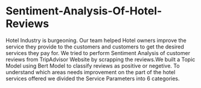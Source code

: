 # Sentiment-Analysis-Of-Hotel-Reviews
Hotel Industry is burgeoning. Our team helped Hotel owners improve the service they provide to the customers and customers to get the desired services they pay for.
We tried to perform Sentiment Analysis of customer reviews from TripAdvisor Website by scrapping the reviews.We built a Topic Model using Bert Model to classify reviews as positive or negetive. To understand which areas needs improvement on the part of the hotel services offered we divided the Service Parameters into 6 categories. 
